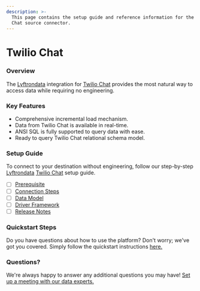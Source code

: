 ```yaml
---
description: >-
  This page contains the setup guide and reference information for the Twilio
  Chat source connector.
---
```


# Twilio Chat

### Overview

The [Lyftrondata](https://www.lyftrondata.com/) integration for [Twilio Chat](https://www.lyftrondata.com/integration/business-analytics/twillio/) provides the most natural way to access data while requiring no engineering.

### Key Features

* Comprehensive incremental load mechanism.
* Data from Twilio Chat is available in real-time.
* ANSI SQL is fully supported to query data with ease.
* Ready to query Twilio Chat relational schema model.

### Setup Guide

To connect to your destination without engineering, follow our step-by-step [Lyftrondata](https://www.lyftrondata.com/) [Twilio Chat](https://www.lyftrondata.com/integration/business-analytics/twillio/) setup guide.

* [ ] [Prerequisite](prerequisite.md)
* [ ] [Connection Steps](connection-steps.md)
* [ ] [Data Model](data-model/)
* [ ] [Driver Framework](driver-framework/)
* [ ] [Release Notes](release-notes.md)

### Quickstart Steps

Do you have questions about how to use the platform? Don't worry; we've got you covered. Simply follow the quickstart instructions [here.](./)

### Questions? <a href="#questions" id="questions"></a>

We're always happy to answer any additional questions you may have! [Set up a meeting with our data experts.](https://www.lyftrondata.com/book-a-meeting/)
